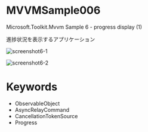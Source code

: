 # MVVMSample006
Microsoft.Toolkit.Mvvm Sample 6 - progress display (1)

進捗状況を表示するアプリケーション

![screenshot6-1](https://user-images.githubusercontent.com/81235941/116966929-2c465c00-acec-11eb-9ceb-aed24958fa7b.png)

![screenshot6-2](https://user-images.githubusercontent.com/81235941/116966937-2d778900-acec-11eb-8b44-4b7da06735ed.png)

# Keywords

* ObservableObject
* AsyncRelayCommand
* CancellationTokenSource
* Progress
